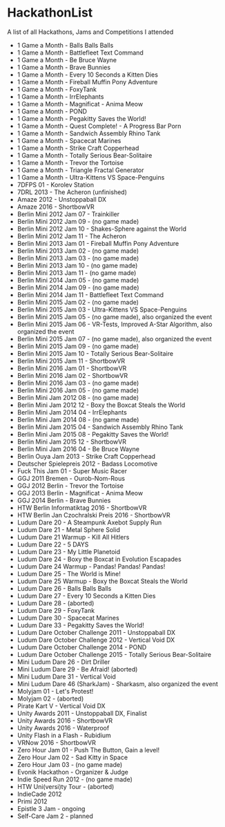 # HackathonList
A list of all Hackathons, Jams and Competitions I attended

* 1 Game a Month - Balls Balls Balls
* 1 Game a Month - Battlefleet Text Command
* 1 Game a Month - Be Bruce Wayne
* 1 Game a Month - Brave Bunnies
* 1 Game a Month - Every 10 Seconds a Kitten Dies
* 1 Game a Month - Fireball Muffin Pony Adventure
* 1 Game a Month - FoxyTank
* 1 Game a Month - IrrElephants
* 1 Game a Month - Magnificat - Anima Meow
* 1 Game a Month - POND
* 1 Game a Month - Pegakitty Saves the World!
* 1 Game a Month - Quest Complete! - A Progress Bar Porn
* 1 Game a Month - Sandwich Assembly Rhino Tank
* 1 Game a Month - Spacecat Marines
* 1 Game a Month - Strike Craft Copperhead
* 1 Game a Month - Totally Serious Bear-Solitaire
* 1 Game a Month - Trevor the Tortoise
* 1 Game a Month - Triangle Fractal Generator
* 1 Game a Month - Ultra-Kittens VS Space-Penguins
* 7DFPS 01 - Korolev Station
* 7DRL 2013 - The Acheron (unfinished)
* Amaze 2012 - Unstoppaball DX
* Amaze 2016 - ShortbowVR
* Berlin Mini 2012 Jam 07 - Trainkiller
* Berlin Mini 2012 Jam 09 - (no game made)
* Berlin Mini 2012 Jam 10 - Shakes-Sphere against the World
* Berlin Mini 2012 Jam 11 - The Acheron
* Berlin Mini 2013 Jam 01 - Fireball Muffin Pony Adventure
* Berlin Mini 2013 Jam 02 - (no game made)
* Berlin Mini 2013 Jam 03 - (no game made)
* Berlin Mini 2013 Jam 10 - (no game made)
* Berlin Mini 2013 Jam 11 - (no game made)
* Berlin Mini 2014 Jam 05 - (no game made)
* Berlin Mini 2014 Jam 09 - (no game made)
* Berlin Mini 2014 Jam 11 - Battlefleet Text Command
* Berlin Mini 2015 Jam 02 - (no game made)
* Berlin Mini 2015 Jam 03 - Ultra-Kittens VS Space-Penguins
* Berlin Mini 2015 Jam 05 - (no game made), also organized the event
* Berlin Mini 2015 Jam 06 - VR-Tests, Improved A-Star Algorithm, also organized the event
* Berlin Mini 2015 Jam 07 - (no game made), also organized the event
* Berlin Mini 2015 Jam 09 - (no game made)
* Berlin Mini 2015 Jam 10 - Totally Serious Bear-Solitaire
* Berlin Mini 2015 Jam 11 - ShortbowVR
* Berlin Mini 2016 Jam 01 - ShortbowVR
* Berlin Mini 2016 Jam 02 - ShortbowVR
* Berlin Mini 2016 Jam 03 - (no game made)
* Berlin Mini 2016 Jam 05 - (no game made)
* Berlin Mini Jam 2012 08 - (no game made)
* Berlin Mini Jam 2012 12 - Boxy the Boxcat Steals the World
* Berlin Mini Jam 2014 04 - IrrElephants
* Berlin Mini Jam 2014 08 - (no game made)
* Berlin Mini Jam 2015 04 - Sandwich Assembly Rhino Tank
* Berlin Mini Jam 2015 08 - Pegakitty Saves the World!
* Berlin Mini Jam 2015 12 - ShortbowVR
* Berlin Mini Jam 2016 04 - Be Bruce Wayne
* Berlin Ouya Jam 2013 - Strike Craft Copperhead
* Deutscher Spielepreis 2012 - Badass Locomotive
* Fuck This Jam 01 - Super Music Racer
* GGJ 2011 Bremen - Ourob-Nom-Rous
* GGJ 2012 Berlin - Trevor the Tortoise
* GGJ 2013 Berlin - Magnificat - Anima Meow
* GGJ 2014 Berlin - Brave Bunnies
* HTW Berlin Informatiktag 2016 - ShortbowVR
* HTW Berlin Jan Czochralski Preis 2016 - ShortbowVR
* Ludum Dare 20 - A Steampunk Axebot Supply Run
* Ludum Dare 21 - Metal Sphere Solid
* Ludum Dare 21 Warmup - Kill All Hitlers
* Ludum Dare 22 - 5 DAYS
* Ludum Dare 23 - My Little Planetoid
* Ludum Dare 24 - Boxy the Boxcat in Evolution Escapades
* Ludum Dare 24 Warmup - Pandas! Pandas! Pandas!
* Ludum Dare 25 - The World is Mine!
* Ludum Dare 25 Warmup - Boxy the Boxcat Steals the World
* Ludum Dare 26 - Balls Balls Balls
* Ludum Dare 27 - Every 10 Seconds a Kitten Dies
* Ludum Dare 28 - (aborted)
* Ludum Dare 29 - FoxyTank
* Ludum Dare 30 - Spacecat Marines
* Ludum Dare 33 - Pegakitty Saves the World!
* Ludum Dare October Challenge 2011 - Unstoppaball DX
* Ludum Dare October Challenge 2012 - Vertical Void DX
* Ludum Dare October Challenge 2014 - POND
* Ludum Dare October Challenge 2015 - Totally Serious Bear-Solitaire
* Mini Ludum Dare 26 - Dirt Driller
* Mini Ludum Dare 29 - Be Afraid! (aborted)
* Mini Ludum Dare 31 - Vertical Void
* Mini Ludum Dare 46 (SharkJam) - Sharkasm, also organized the event
* Molyjam 01 - Let's Protest!
* Molyjam 02 - (aborted)
* Pirate Kart V - Vertical Void DX
* Unity Awards 2011 - Unstoppaball DX, Finalist
* Unity Awards 2016 - ShortbowVR
* Unity Awards 2016 - Waterproof
* Unity Flash in a Flash - Rubidium
* VRNow 2016 - ShortbowVR
* Zero Hour Jam 01 - Push The Button, Gain a level!
* Zero Hour Jam 02 - Sad Kitty in Space
* Zero Hour Jam 03 - (no game made)
* Evonik Hackathon - Organizer & Judge
* Indie Speed Run 2012 - (no game made)
* HTW Uni(versi)ty Tour - (aborted)
* IndieCade 2012
* Primi 2012
* Epistle 3 Jam - ongoing
* Self-Care Jam 2 - planned
